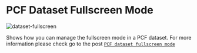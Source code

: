 # PCF Dataset Fullscreen Mode

![dataset-fullscreen](https://user-images.githubusercontent.com/13281127/187975749-f5148138-0cbf-4523-9228-14a5ec33f863.gif)


Shows how you can manage the fullscreen mode in a PCF dataset.
For more information please check go to the post [`PCF dataset fullscreen mode`](https://charlesllamas.pro/blog/PCF-Dataset-full-screen-mode)
